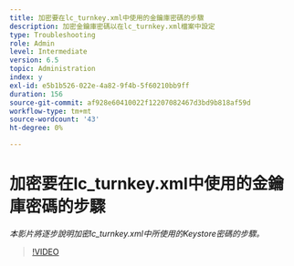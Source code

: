 ```yaml
---
title: 加密要在lc_turnkey.xml中使用的金鑰庫密碼的步驟
description: 加密金鑰庫密碼以在lc_turnkey.xml檔案中設定
type: Troubleshooting
role: Admin
level: Intermediate
version: 6.5
topic: Administration
index: y
exl-id: e5b1b526-022e-4a82-9f4b-5f60210bb9ff
duration: 156
source-git-commit: af928e60410022f12207082467d3bd9b818af59d
workflow-type: tm+mt
source-wordcount: '43'
ht-degree: 0%

---
```


# 加密要在lc_turnkey.xml中使用的金鑰庫密碼的步驟

*本影片將逐步說明加密lc_turnkey.xml中所使用的Keystore密碼的步驟。*

>[!VIDEO](https://video.tv.adobe.com/v/335538?quality=12&learn=on)
